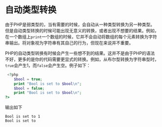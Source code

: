 # 自动类型转换

由于PHP是弱类型的，当有需要的时候，会自动从一种类型转换为另一种类型。但是自动类型转换的时候可能出现无意义的转换，或者出现不想要的结果。例如，在一个数组上`print`一个数组的时候，它并不会自动将数组的每个元素转换为字符串输出。将对象视为字符串有其自己的行为，但现在来说并不重要。

PHP的自动类型转换有时候会产生一些想不到的结果。这并不是由于PHP的语法不好，更多的是你的代码需要更显式的转换。例如，从布尔型转换为字符串型时，`true`会产生1，而`false`会产生空。例子如下：

```php
 <?php
    $bool = true;
    print "Bool is set to $bool\n";
    $bool = false;
    print "Bool is set to $bool\n";
?>
```

输出如下

```text
Bool is set to 1
Bool is set to
```
